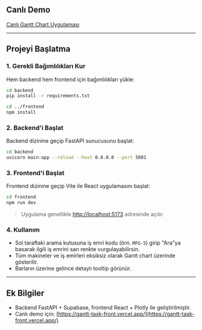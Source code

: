 ## Canlı Demo

[Canlı Gantt Chart Uygulaması](https://gantt-task-front.vercel.app/)

---

## Projeyi Başlatma

### 1. Gerekli Bağımlılıkları Kur

Hem backend hem frontend için bağımlılıkları yükle:

```bash
cd backend
pip install -r requirements.txt

cd ../frontend
npm install
```

### 2. Backend'i Başlat

Backend dizinine geçip FastAPI sunucusunu başlat:

```bash
cd backend
uvicorn main:app --reload --host 0.0.0.0 --port 5001
```


### 3. Frontend'i Başlat

Frontend dizinine geçip Vite ile React uygulamasını başlat:

```bash
cd frontend
npm run dev
```

> Uygulama genellikle [http://localhost:5173](http://localhost:5173) adresinde açılır.

### 4. Kullanım

- Sol taraftaki arama kutusuna iş emri kodu (örn. `MFG-5`) girip "Ara"ya basarak ilgili iş emrini sarı renkte vurgulayabilirsin.
- Tüm makineler ve iş emirleri eksiksiz olarak Gantt chart üzerinde gösterilir.
- Barların üzerine gelince detaylı tooltip görünür.

---

## Ek Bilgiler

- Backend FastAPI + Supabase, frontend React + Plotly ile geliştirilmiştir.
- Canlı demo için: [https://gantt-task-front.vercel.app/](https://gantt-task-front.vercel.app/) 
